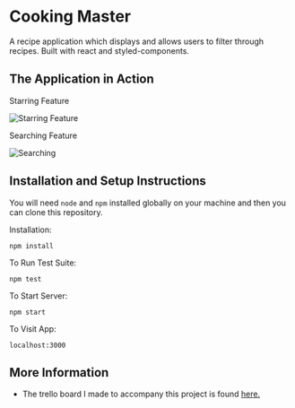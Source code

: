# Cooking Master

A recipe application which displays and allows users to filter through recipes. Built with react and styled-components. 

## The Application in Action

Starring Feature

![Starring Feature](https://i.imgur.com/8n2IH4t.gif)

Searching Feature

![Searching](https://i.imgur.com/6O9g5TE.gif)

## Installation and Setup Instructions

You will need `node` and `npm` installed globally on your machine and then you can clone this repository.  

Installation:

`npm install`  

To Run Test Suite:  

`npm test`  

To Start Server:

`npm start`  

To Visit App:

`localhost:3000`  

## More Information

  - The trello board I made to accompany this project is found [here.](https://trello.com/b/DW9VZ39X/%F0%9F%91%A9%F0%9F%8F%BB%F0%9F%8D%B3cooking-master)


